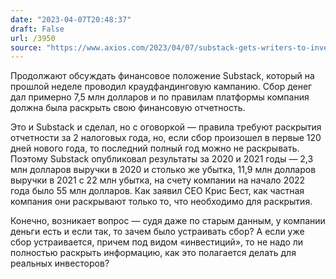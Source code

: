 ```yaml
---
date: "2023-04-07T20:48:37"
draft: False
url: /3950
source: "https://www.axios.com/2023/04/07/substack-gets-writers-to-invest-but-doesnt-share-new-financial-info"
---
```


Продолжают обсуждать финансовое положение Substack, который на прошлой неделе проводил краудфандинговую кампанию. Сбор денег дал примерно 7,5 млн долларов и по правилам платформы компания должна была раскрыть свою финансовую отчетность. 

Это и Substack и сделал, но с оговоркой — правила требуют раскрытия отчетности за 2 налоговых года, но, если сбор произошел в первые 120 дней нового года, то последний полный год можно не раскрывать. Поэтому Substack опубликовал результаты за 2020 и 2021 годы — 2,3 млн долларов выручки в 2020 и столько же убытка, 11,9 млн долларов выручки в 2021 с 22 млн убытка, на счету компании на начало 2022 года было 55 млн долларов. Как заявил CEO Крис Бест, как частная компания они раскрывают только то, что необходимо для раскрытия. 

Конечно, возникает вопрос — судя даже по старым данным, у компании деньги есть и если так, то зачем было устраивать сбор? А если уже сбор устраивается, причем под видом «инвестиций», то не надо ли полностью раскрыть информацию, как это полагается делать для реальных инвесторов?
